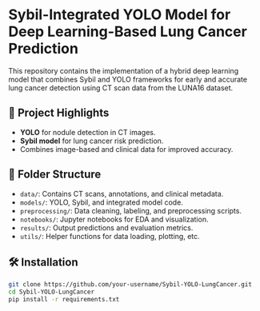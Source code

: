 # Sybil-Integrated YOLO Model for Deep Learning-Based Lung Cancer Prediction

This repository contains the implementation of a hybrid deep learning model that combines Sybil and YOLO frameworks for early and accurate lung cancer detection using CT scan data from the LUNA16 dataset.

## 📌 Project Highlights
- **YOLO** for nodule detection in CT images.
- **Sybil model** for lung cancer risk prediction.
- Combines image-based and clinical data for improved accuracy.

## 📂 Folder Structure
- `data/`: Contains CT scans, annotations, and clinical metadata.
- `models/`: YOLO, Sybil, and integrated model code.
- `preprocessing/`: Data cleaning, labeling, and preprocessing scripts.
- `notebooks/`: Jupyter notebooks for EDA and visualization.
- `results/`: Output predictions and evaluation metrics.
- `utils/`: Helper functions for data loading, plotting, etc.

## 🛠️ Installation

```bash
git clone https://github.com/your-username/Sybil-YOLO-LungCancer.git
cd Sybil-YOLO-LungCancer
pip install -r requirements.txt
